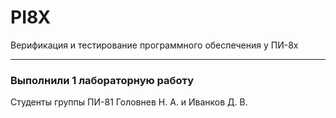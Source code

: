 # PI8X
Верификация и тестирование программного обеспечения у ПИ-8х

---

### Выполнили 1 лабораторную работу
Студенты группы ПИ-81 Головнев Н. А. и Иванков Д. В.
